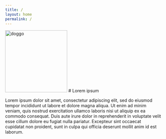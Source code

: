 ```yaml
---
title: /
layout: home
permalink: /
---
```


<img src="https://user-images.githubusercontent.com/82863980/115798543-e2d14500-a3ac-11eb-9ae4-022f06c82303.jpg" alt="doggo" width="200"/>
# Lorem ipsum

Lorem ipsum dolor sit amet, consectetur adipiscing elit, sed do eiusmod tempor incididunt ut labore et dolore magna aliqua. Ut enim ad minim veniam, quis nostrud exercitation ullamco laboris nisi ut aliquip ex ea commodo consequat. Duis aute irure dolor in reprehenderit in voluptate velit esse cillum dolore eu fugiat nulla pariatur. Excepteur sint occaecat cupidatat non proident, sunt in culpa qui officia deserunt mollit anim id est laborum.
